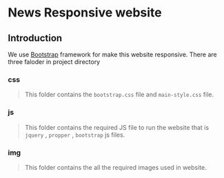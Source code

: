 # News Responsive website
## Introduction
We use [Bootstrap](https://http://getbootstrap.com/) framework for make this website responsive.
There are three faloder in project directory
### css
> This folder contains the `bootstrap.css` file and `main-style.css` file.
### js
> This folder contains the required JS file to run the website that is `jquery` , `propper` , `bootstrap` js files.
### img
> This folder contains the all the required images used in website.


